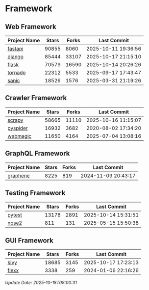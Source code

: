 # Framework

## Web Framework
| Project Name | Stars | Forks | Last Commit |
| ------------ | ----- | ----- | ----------- |
| [fastapi](https://github.com/fastapi/fastapi) | 90855 | 8060 | 2025-10-11 19:36:56 |
| [django](https://github.com/django/django) | 85444 | 33107 | 2025-10-17 21:15:10 |
| [flask](https://github.com/pallets/flask) | 70579 | 16590 | 2025-10-14 20:26:26 |
| [tornado](https://github.com/tornadoweb/tornado) | 22312 | 5533 | 2025-09-17 17:43:47 |
| [sanic](https://github.com/sanic-org/sanic) | 18526 | 1576 | 2025-03-31 21:19:26 |

## Crawler Framework
| Project Name | Stars | Forks | Last Commit |
| ------------ | ----- | ----- | ----------- |
| [scrapy](https://github.com/scrapy/scrapy) | 58665 | 11110 | 2025-10-16 11:15:07 |
| [pyspider](https://github.com/binux/pyspider) | 16932 | 3682 | 2020-08-02 17:34:20 |
| [webmagic](https://github.com/code4craft/webmagic) | 11650 | 4164 | 2025-07-04 13:08:16 |

## GraphQL Framework
| Project Name | Stars | Forks | Last Commit |
| ------------ | ----- | ----- | ----------- |
| [graphene](https://github.com/graphql-python/graphene) | 8225 | 819 | 2024-11-09 20:43:17 |

## Testing Framework
| Project Name | Stars | Forks | Last Commit |
| ------------ | ----- | ----- | ----------- |
| [pytest](https://github.com/pytest-dev/pytest) | 13178 | 2891 | 2025-10-14 15:31:51 |
| [nose2](https://github.com/nose-devs/nose2) | 811 | 131 | 2025-05-15 15:50:38 |

## GUI Framework
| Project Name | Stars | Forks | Last Commit |
| ------------ | ----- | ----- | ----------- |
| [kivy](https://github.com/kivy/kivy) | 18685 | 3145 | 2025-10-17 17:23:13 |
| [flexx](https://github.com/flexxui/flexx) | 3338 | 259 | 2024-01-06 22:16:26 |

*Update Date: 2025-10-18T08:00:31*